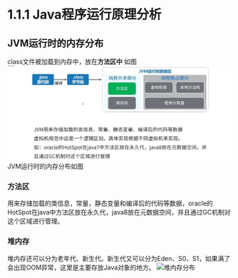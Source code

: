 # 1.1.1 Java程序运行原理分析

## JVM运行时的内存分布
class文件被加载到内存中，放在<b>方法区中</b>
如图
![java文件执行流程图](./1.1.1.1.jpg)
JVM运行时的内存分布如图
### 方法区
用来存储加载的类信息，常量，静态变量和编译后的代码等数据，oracle的HotSpot在java中方法区放在永久代，java8放在元数据空间，并且通过GC机制对这个区域进行管理。
### 堆内存
堆内存还可以分为老年代、新生代。新生代又可以分为Eden、S0、S1，如果满了会出现OOM异常，这里是主要存放Java对象的地方。
![堆内存分布](./1.1.1.2.jpg)

